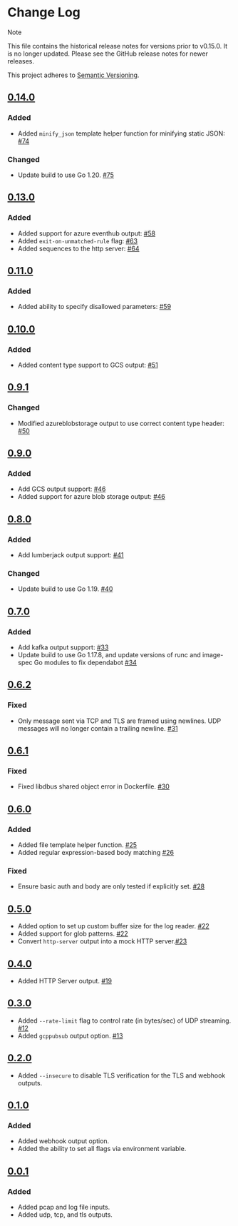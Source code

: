 # Change Log

> [!NOTE]
> This file contains the historical release notes for versions prior to v0.15.0.
> It is no longer updated. Please see the GitHub release notes for newer
> releases.

This project adheres to [Semantic Versioning](http://semver.org/).

## [0.14.0]

### Added

- Added `minify_json` template helper function for minifying static JSON: [#74](https://github.com/elastic/stream/pull/74)

### Changed

- Update build to use Go 1.20. [#75](https://github.com/elastic/stream/pull/75)

## [0.13.0]

### Added

- Added support for azure eventhub output: [#58](https://github.com/elastic/stream/pull/58)
- Added `exit-on-unmatched-rule` flag: [#63](https://github.com/elastic/stream/pull/63)
- Added sequences to the http server: [#64](https://github.com/elastic/stream/pull/64)

## [0.11.0]

### Added

- Added ability to specify disallowed parameters: [#59](https://github.com/elastic/stream/pull/59)

## [0.10.0]

### Added

- Added content type support to GCS output: [#51](https://github.com/elastic/stream/pull/51)

## [0.9.1]

### Changed

- Modified azureblobstorage output to use correct content type header: [#50](https://github.com/elastic/stream/pull/50)

## [0.9.0]

### Added

- Add GCS output support: [#46](https://github.com/elastic/stream/pull/46)
- Added support for azure blob storage output: [#46](https://github.com/elastic/stream/pull/46)

## [0.8.0]

### Added

- Add lumberjack output support: [#41](https://github.com/elastic/stream/pull/41)

### Changed

- Update build to use Go 1.19. [#40](https://github.com/elastic/stream/pull/40)

## [0.7.0]

### Added

- Add kafka output support: [#33](https://github.com/elastic/stream/pull/33)
- Update build to use Go 1.17.8, and update versions of runc and image-spec Go modules to fix dependabot [#34](https://github.com/elastic/stream/pull/34)

## [0.6.2]

### Fixed

- Only message sent via TCP and TLS are framed using newlines. UDP messages will
no longer contain a trailing newline. [#31](https://github.com/elastic/stream/pull/31)

## [0.6.1]

### Fixed

- Fixed libdbus shared object error in Dockerfile. [#30](https://github.com/elastic/stream/pull/30)

## [0.6.0]

### Added

- Added file template helper function. [#25](https://github.com/elastic/stream/pull/25)
- Added regular expression-based body matching [#26](https://github.com/elastic/stream/pull/26)

### Fixed

- Ensure basic auth and body are only tested if explicitly set. [#28](https://github.com/elastic/stream/pull/28)

## [0.5.0]

- Added option to set up custom buffer size for the log reader. [#22](https://github.com/elastic/stream/pull/22)
- Added support for glob patterns. [#22](https://github.com/elastic/stream/pull/22)
- Convert `http-server` output into a mock HTTP server.[#23](https://github.com/elastic/stream/pull/23)

## [0.4.0]

- Added HTTP Server output. [#19](https://github.com/elastic/stream/pull/19)

## [0.3.0]

- Added `--rate-limit` flag to control rate (in bytes/sec) of UDP streaming. [#12](https://github.com/elastic/stream/pull/12)
- Added `gcppubsub` output option. [#13](https://github.com/elastic/stream/pull/13)

## [0.2.0]

- Added `--insecure` to disable TLS verification for the TLS and webhook outputs.

## [0.1.0]

### Added

- Added webhook output option.
- Added the ability to set all flags via environment variable.

## [0.0.1]

### Added

- Added pcap and log file inputs.
- Added udp, tcp, and tls outputs.

[0.14.0]: https://github.com/elastic/stream/releases/tag/v0.14.0
[0.13.0]: https://github.com/elastic/stream/releases/tag/v0.13.0
[0.11.0]: https://github.com/elastic/stream/releases/tag/v0.11.0
[0.10.0]: https://github.com/elastic/stream/releases/tag/v0.10.0
[0.9.1]: https://github.com/elastic/stream/releases/tag/v0.9.1
[0.9.0]: https://github.com/elastic/stream/releases/tag/v0.9.0
[0.8.0]: https://github.com/elastic/stream/releases/tag/v0.8.0
[0.7.0]: https://github.com/elastic/stream/releases/tag/v0.7.0
[0.6.2]: https://github.com/elastic/stream/releases/tag/v0.6.2
[0.6.1]: https://github.com/elastic/stream/releases/tag/v0.6.1
[0.6.0]: https://github.com/elastic/stream/releases/tag/v0.6.0
[0.5.0]: https://github.com/elastic/stream/releases/tag/v0.5.0
[0.4.0]: https://github.com/elastic/stream/releases/tag/v0.4.0
[0.3.0]: https://github.com/elastic/stream/releases/tag/v0.3.0
[0.2.0]: https://github.com/elastic/stream/releases/tag/v0.2.0
[0.1.0]: https://github.com/elastic/stream/releases/tag/v0.1.0
[0.0.1]: https://github.com/elastic/stream/releases/tag/v0.0.1

